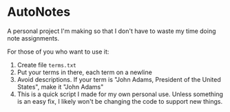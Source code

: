 # AutoNotes
A personal project I'm making so that I don't have to waste my time doing note assignments.

For those of you who want to use it:
1. Create file `terms.txt`
2. Put your terms in there, each term on a newline
3. Avoid descriptions.  If your term is "John Adams, President of the United States", make it "John Adams"
4. This is a quick script I made for my own personal use. Unless something is an easy fix, I likely won't be changing the 
code to support new things.

